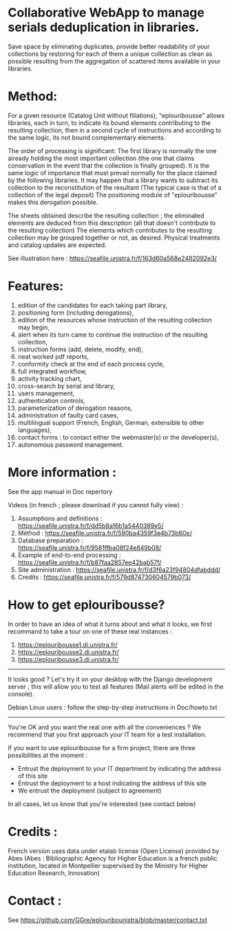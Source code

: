 # Collaborative WebApp to manage serials deduplication in libraries.

Save space by eliminating duplicates, provide better readability of your collections by restoring for each of them a unique collection as clean as possible resulting from the aggregation of scattered items available in your libraries.

# Method:

For a given resource (Catalog Unit without filiations), "eplouribousse" allows libraries, each in turn, to indicate its bound elements contributing to the resulting collection, then in a second cycle of instructions and according to the same logic, its not bound complementary elements.

The order of processing is significant: The first library is normally the one already holding the most important collection (the one that claims conservation in the event that the collection is finally grouped). It is the same logic of importance that must prevail normally for the place claimed by the following libraries. It may happen that a library wants to subtract its collection to the reconstitution of the resultant (The typical case is that of a collection of the legal deposit) The positioning module of "eplouribousse" makes this derogation possible.

The sheets obtained describe the resulting collection ; the eliminated elements are deduced from this description (all that doesn't contribute to the resulting collection) The elements which contributes to the resulting collection may be grouped together or not, as desired. Physical treatments and catalog updates are expected.

See illustration here : https://seafile.unistra.fr/f/163d60a568e2482092e3/

# Features:

01. edition of the candidates for each taking part library,
02. positioning form (including derogations),
03. edition of the resources whose instruction of the resulting collection may begin,
04. alert when its turn came to continue the instruction of the resulting collection,
05. instruction forms (add, delete, modify, end),
06. neat worked pdf reports,
07. conformity check at the end of each process cycle,
08. full integrated workflow,
09. activity tracking chart,
10. cross-search by serial and library,
11. users management,
12. authentication controls,
13. parameterization of derogation reasons,
14. administration of faulty card cases,
15. multilingual support (French, English, German, extensible to other languages),
16. contact forms : to contact either the webmaster(s) or the developer(s),
17. autonomous password management.

# More information :

See the app manual in Doc repertory

Videos (in french ; please download if you cannot fully view) :
01. Assumptions and definitions : https://seafile.unistra.fr/f/dd5b8a16b1a5440389e5/
02. Méthod : https://seafile.unistra.fr/f/590ba4359f3e4b73b60e/
03. Database preparation : https://seafile.unistra.fr/f/9581ffba08f24e849b08/
04. Example of end-to-end processing : https://seafile.unistra.fr/f/b87faa2857ee42bab57f/
05. Site administration : https://seafile.unistra.fr/f/d3f6a23f94804dfabddd/
06. Credits : https://seafile.unistra.fr/f/579d874730604579b073/

# How to get eplouribousse?

In order to have an idea of what it turns about and what it looks, we first recommand to take a tour on one of these real instances :
01. https://eplouribousse1.di.unistra.fr/
02. https://eplouribousse2.di.unistra.fr/
03. https://eplouribousse3.di.unistra.fr/

----------------

It looks good ? Let's try it on your desktop with the Django development server ; this will allow you to test all features (Mail alerts will be edited in the console).

Debian Linux users : follow the step-by-step instructions in Doc/howto.txt

----------------

You're OK and you want the real one with all the conveniences ?
We recommend that you first approach your IT team for a test installation.

If you want to use eplouribousse for a firm project, there are three possibilities at the moment :
- Entrust the deployment to your IT department by indicating the address of this site
- Entrust the deployment to a host indicating the address of this site
- We entrust the deployment (subject to agreement)

In all cases, let us know that you're interested (see contact below)

# Credits :

French version uses data under etalab license (Open License) provided by Abes (Abes : Bibliographic Agency for Higher Education is a french public institution, located in Montpellier supervised by the Ministry for Higher Education Research, Innovation)

# Contact :

See https://github.com/GGre/eplouribounistra/blob/master/contact.txt
